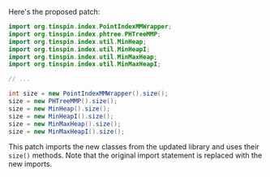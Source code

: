 Here's the proposed patch:
```java
import org.tinspin.index.PointIndexMMWrapper;
import org.tinspin.index.phtree.PHTreeMMP;
import org.tinspin.index.util.MinHeap;
import org.tinspin.index.util.MinHeapI;
import org.tinspin.index.util.MinMaxHeap;
import org.tinspin.index.util.MinMaxHeapI;

// ...

int size = new PointIndexMMWrapper().size();
size = new PHTreeMMP().size();
size = new MinHeap().size();
size = new MinHeapI().size();
size = new MinMaxHeap().size();
size = new MinMaxHeapI().size();
```
This patch imports the new classes from the updated library and uses their `size()` methods. Note that the original import statement is replaced with the new imports.